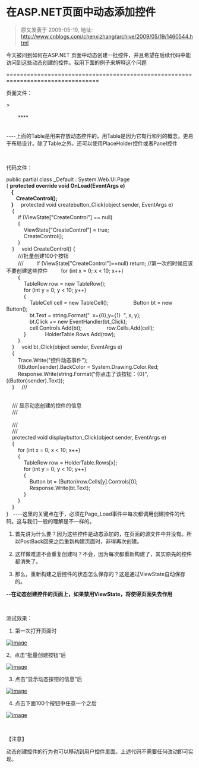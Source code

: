 # 在ASP.NET页面中动态添加控件 
> 原文发表于 2009-05-19, 地址: http://www.cnblogs.com/chenxizhang/archive/2009/05/19/1460544.html 


今天被问到如何在ASP.NET 页面中动态创建一批控件，并且希望在后续代码中能访问到这些动态创建的控件。我用下面的例子来解释这个问题

 =================================================================================

 页面文件：

 <html xmlns="<http://www.w3.org/1999/xhtml"> >  
<head runat="server">  
    <title></title>  
</head>  
<body>  
    <form id="form1" runat="server">  
    <div>  
    <asp:Button ID="createbutton" runat="server" Text="批量创建按钮"   
            onclick="createbutton\_Click" /><asp:Button ID="displaybutton"   
            runat="server"  Text="显示动态按钮的信息" onclick="displaybutton\_Click"/>  
    **<asp:Table ID="HolderTable"  runat="server"></asp:Table>**    </div>  
    </form>  
</body>  
</html> ----上面的Table是用来存放动态控件的，用Table是因为它有行和列的概念，更易于布局设计。除了Table之外，还可以使用PlaceHolder控件或者Panel控件

  

 代码文件：

 public partial class \_Default : System.Web.UI.Page  
{ **protected override void OnLoad(EventArgs e)  
    {  
        CreateControl();  
    }**     protected void createbutton\_Click(object sender, EventArgs e)  
    {  
        if (ViewState["CreateControl"] == null)  
        {  
            ViewState["CreateControl"] = true;  
            CreateControl();  
        }  
    }     void CreateControl() {  
        ///批量创建100个按钮  
        ///         if (ViewState["CreateControl"]==null) return; //第一次的时候应该不要创建这些控件         for (int x = 0; x < 10; x++)  
        {  
            TableRow row = new TableRow();  
            for (int y = 0; y < 10; y++)  
            {  
                TableCell cell = new TableCell();                 Button bt = new Button();  
                bt.Text = string.Format("  x={0},y={1}  ", x, y);  
                bt.Click += new EventHandler(bt\_Click);  
                cell.Controls.Add(bt);                 row.Cells.Add(cell);  
            }             HolderTable.Rows.Add(row);  
        }  
    }     void bt\_Click(object sender, EventArgs e)  
    {  
        Trace.Write("控件动态事件");  
        ((Button)sender).BackColor = System.Drawing.Color.Red;  
        Response.Write(string.Format("你点击了该按钮：{0}", ((Button)sender).Text));  
    }     /// <summary>  
    /// 显示动态创建的控件的信息  
    /// </summary>  
    /// <param name="sender"></param>  
    /// <param name="e"></param>  
    protected void displaybutton\_Click(object sender, EventArgs e)  
    {  
        for (int x = 0; x < 10; x++)  
        {  
            TableRow row = HolderTable.Rows[x];  
            for (int y = 0; y < 10; y++)  
            {  
                Button bt = (Button)row.Cells[y].Controls[0];  
                Response.Write(bt.Text);  
            }  
        }  
    }  
}   ----这里的关键点在于，必须在Page\_Load事件中每次都调用创建控件的代码。这与我们一般的理解是不一样的。

 1. 首先讲为什么要？因为这些控件是动态添加的，在页面的源文件中并没有。所以PostBack回来之后重新构建页面时，非得再次创建。

 2. 这样做难道不会重复创建吗？不会，因为每次都重新构建了，其实原先的控件都消失了。

 3. 那么，重新构建之后控件的状态怎么保存的？这是通过ViewState自动保存的。

 **--在动态创建控件的页面上，如果禁用ViewState，将使得页面失去作用**

  

 测试效果：

 1. 第一次打开页面时

 [![image](http://images.cnblogs.com/cnblogs_com/chenxizhang/WindowsLiveWriter/ASP.NET_13939/image_thumb_1.png "image")](http://images.cnblogs.com/cnblogs_com/chenxizhang/WindowsLiveWriter/ASP.NET_13939/image_4.png) 

 2。点击“批量创建按钮”后

 [![image](http://images.cnblogs.com/cnblogs_com/chenxizhang/WindowsLiveWriter/ASP.NET_13939/image_thumb_2.png "image")](http://images.cnblogs.com/cnblogs_com/chenxizhang/WindowsLiveWriter/ASP.NET_13939/image_6.png) 

 3. 点击“显示动态按钮的信息”后

 [![image](http://images.cnblogs.com/cnblogs_com/chenxizhang/WindowsLiveWriter/ASP.NET_13939/image_thumb_3.png "image")](http://images.cnblogs.com/cnblogs_com/chenxizhang/WindowsLiveWriter/ASP.NET_13939/image_8.png) 

 4. 点击下面100个按钮中任意一个之后

 [![image](http://images.cnblogs.com/cnblogs_com/chenxizhang/WindowsLiveWriter/ASP.NET_13939/image_thumb_4.png "image")](http://images.cnblogs.com/cnblogs_com/chenxizhang/WindowsLiveWriter/ASP.NET_13939/image_10.png) 

  

 【注意】

 动态创建控件的行为也可以移动到用户控件里面。上述代码不需要任何改动即可实现。



























